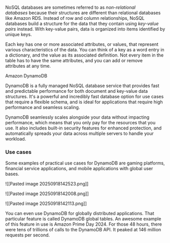 NoSQL databases are sometimes referred to as _non-relational databases_ because their structures are different than relational databases like Amazon RDS. Instead of row and column relationships, NoSQL databases build a structure for the data that they contain using _key-value pairs_ instead. With key-value pairs, data is organized into items identified by unique keys.

Each key has one or more associated attributes, or values, that represent various characteristics of the data. You can think of a key as a word entry in a dictionary, and the value as its associated definition. Not every item in the table has to have the same attributes, and you can add or remove attributes at any time.


Amazon DynamoDB

DynamoDB is a fully managed NoSQL database service that provides fast and predictable performance for both document and key-value data structures. It's a powerful and incredibly fast database option for use cases that require a flexible schema, and is ideal for applications that require high performance and seamless scaling.

DynamoDB seamlessly scales alongside your data without impacting performance, which means that you only pay for the resources that you use. It also includes built-in security features for enhanced protection, and automatically spreads your data across multiple servers to handle your workload.

### Use cases

Some examples of practical use cases for DynamoDB are gaming platforms, financial service applications, and mobile applications with global user bases.

![[Pasted image 20250918142523.png]]

![[Pasted image 20250918142008.png]]

![[Pasted image 20250918142113.png]]

You can even use DynamoDB for globally distributed applications. That particular feature is called DynamoDB global tables. An awesome example of this feature in use is Amazon Prime Day 2024. For those 48 hours, there were tens of trillions of calls to the DynamoDB API. It peaked at 146 million requests per second.
